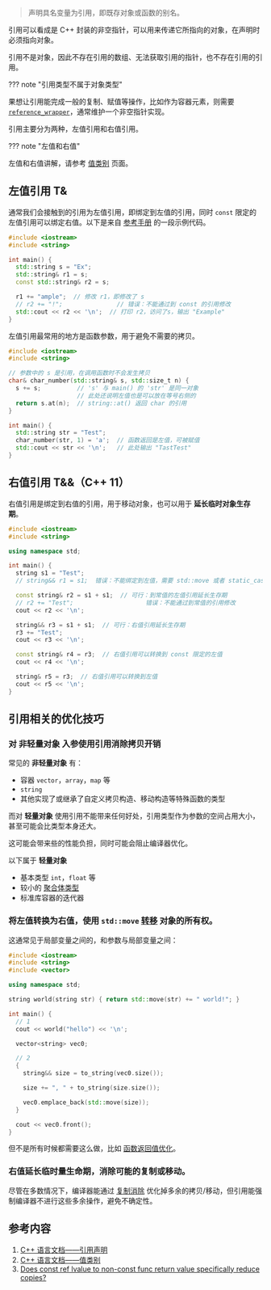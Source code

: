 > 声明具名变量为引用，即既存对象或函数的别名。

引用可以看成是 C++ 封装的非空指针，可以用来传递它所指向的对象，在声明时必须指向对象。

引用不是对象，因此不存在引用的数组、无法获取引用的指针，也不存在引用的引用。

??? note "引用类型不属于对象类型"
    

果想让引用能完成一般的复制、赋值等操作，比如作为容器元素，则需要 [`reference_wrapper`](https://zh.cppreference.com/w/cpp/utility/functional/reference_wrapper)，通常维护一个非空指针实现。

引用主要分为两种，左值引用和右值引用。

??? note "左值和右值"
    

左值和右值讲解，请参考 [值类别](./value-category.md) 页面。

## 左值引用 T&

通常我们会接触到的引用为左值引用，即绑定到左值的引用，同时 `const` 限定的左值引用可以绑定右值。以下是来自 [参考手册](https://zh.cppreference.com/w/cpp/language/reference) 的一段示例代码。

```cpp
#include <iostream>
#include <string>

int main() {
  std::string s = "Ex";
  std::string& r1 = s;
  const std::string& r2 = s;

  r1 += "ample";  // 修改 r1，即修改了 s
  // r2 += "!";               // 错误：不能通过到 const 的引用修改
  std::cout << r2 << '\n';  // 打印 r2，访问了s，输出 "Example"
}
```

左值引用最常用的地方是函数参数，用于避免不需要的拷贝。

```cpp
#include <iostream>
#include <string>

// 参数中的 s 是引用，在调用函数时不会发生拷贝
char& char_number(std::string& s, std::size_t n) {
  s += s;          // 's' 与 main() 的 'str' 是同一对象
                   // 此处还说明左值也是可以放在等号右侧的
  return s.at(n);  // string::at() 返回 char 的引用
}

int main() {
  std::string str = "Test";
  char_number(str, 1) = 'a';  // 函数返回是左值，可被赋值
  std::cout << str << '\n';   // 此处输出 "TastTest"
}
```

## 右值引用 T&&（C++ 11）

右值引用是绑定到右值的引用，用于移动对象，也可以用于 **延长临时对象生存期**。

```cpp
#include <iostream>
#include <string>

using namespace std;

int main() {
  string s1 = "Test";
  // string&& r1 = s1;  错误：不能绑定到左值，需要 std::move 或者 static_cast

  const string& r2 = s1 + s1;  // 可行：到常值的左值引用延长生存期
  // r2 += "Test";                    错误：不能通过到常值的引用修改
  cout << r2 << '\n';

  string&& r3 = s1 + s1;  // 可行：右值引用延长生存期
  r3 += "Test";
  cout << r3 << '\n';

  const string& r4 = r3;  // 右值引用可以转换到 const 限定的左值
  cout << r4 << '\n';

  string& r5 = r3;  // 右值引用可以转换到左值
  cout << r5 << '\n';
}
```

## 引用相关的优化技巧

### 对 **非轻量对象** 入参使用引用消除拷贝开销

常见的 **非轻量对象** 有：

-   容器 `vector`，`array`，`map` 等
-   `string`
-   其他实现了或继承了自定义拷贝构造、移动构造等特殊函数的类型

而对 **轻量对象** 使用引用不能带来任何好处，引用类型作为参数的空间占用大小，甚至可能会比类型本身还大。

这可能会带来些的性能负担，同时可能会阻止编译器优化。

以下属于 **轻量对象**

-   基本类型 `int`，`float` 等
-   较小的 [聚合体类型](https://zh.cppreference.com/w/cpp/language/aggregate_initialization)
-   标准库容器的迭代器

### 将左值转换为右值，使用 `std::move` [转移](./value-category.md#stdmove) 对象的所有权。

这通常见于局部变量之间的，和参数与局部变量之间：

```cpp
#include <iostream>
#include <string>
#include <vector>

using namespace std;

string world(string str) { return std::move(str) += " world!"; }

int main() {
  // 1
  cout << world("hello") << '\n';

  vector<string> vec0;

  // 2
  {
    string&& size = to_string(vec0.size());

    size += ", " + to_string(size.size());

    vec0.emplace_back(std::move(size));
  }

  cout << vec0.front();
}
```

但不是所有时候都需要这么做，比如 [函数返回值优化](./value-category.md#常见误区)。

### 右值延长临时量生命期，消除可能的复制或移动。

尽管在多数情况下，编译器能通过 [复制消除](./value-category.md#复制消除) 优化掉多余的拷贝/移动，但引用能强制编译器不进行这些多余操作，避免不确定性。

## 参考内容

1.  [C++ 语言文档——引用声明](https://zh.cppreference.com/w/cpp/language/reference)
2.  [C++ 语言文档——值类别](https://zh.cppreference.com/w/cpp/language/value_category)
3.  [Does const ref lvalue to non-const func return value specifically reduce copies?](https://stackoverflow.com/questions/38909228/does-const-ref-lvalue-to-non-const-func-return-value-specifically-reduce-copies)
